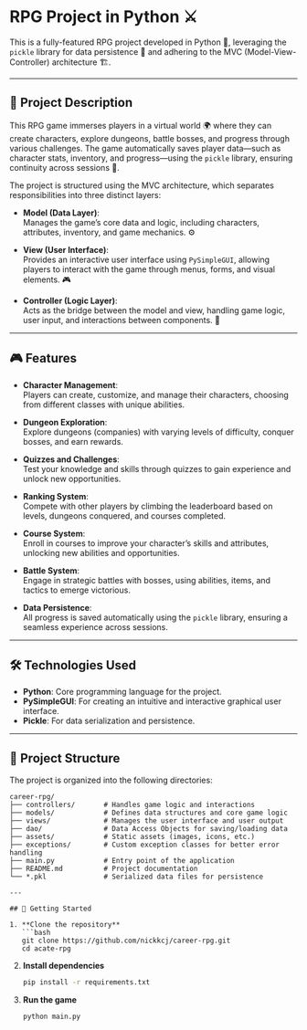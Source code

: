 # RPG Project in Python ⚔️  

This is a fully-featured RPG project developed in Python 🐍, leveraging the `pickle` library for data persistence 💾 and adhering to the MVC (Model-View-Controller) architecture 🏗️.  

---

## 📜 Project Description  

This RPG game immerses players in a virtual world 🌍 where they can create characters, explore dungeons, battle bosses, and progress through various challenges. The game automatically saves player data—such as character stats, inventory, and progress—using the `pickle` library, ensuring continuity across sessions 💾.  

The project is structured using the MVC architecture, which separates responsibilities into three distinct layers:  

- **Model (Data Layer)**:  
  Manages the game’s core data and logic, including characters, attributes, inventory, and game mechanics. ⚙️  

- **View (User Interface)**:  
  Provides an interactive user interface using `PySimpleGUI`, allowing players to interact with the game through menus, forms, and visual elements. 🎮  

- **Controller (Logic Layer)**:  
  Acts as the bridge between the model and view, handling game logic, user input, and interactions between components. 🤖  

---

## 🎮 Features  

- **Character Management**:  
  Players can create, customize, and manage their characters, choosing from different classes with unique abilities.  

- **Dungeon Exploration**:  
  Explore dungeons (companies) with varying levels of difficulty, conquer bosses, and earn rewards.  

- **Quizzes and Challenges**:  
  Test your knowledge and skills through quizzes to gain experience and unlock new opportunities.  

- **Ranking System**:  
  Compete with other players by climbing the leaderboard based on levels, dungeons conquered, and courses completed.  

- **Course System**:  
  Enroll in courses to improve your character’s skills and attributes, unlocking new abilities and opportunities.  

- **Battle System**:  
  Engage in strategic battles with bosses, using abilities, items, and tactics to emerge victorious.  

- **Data Persistence**:  
  All progress is saved automatically using the `pickle` library, ensuring a seamless experience across sessions.  

---

## 🛠️ Technologies Used  

- **Python**: Core programming language for the project.  
- **PySimpleGUI**: For creating an intuitive and interactive graphical user interface.  
- **Pickle**: For data serialization and persistence.  

---

## 📂 Project Structure  

The project is organized into the following directories:

```text
career-rpg/
├── controllers/       # Handles game logic and interactions
├── models/            # Defines data structures and core game logic
├── views/             # Manages the user interface and user output
├── dao/               # Data Access Objects for saving/loading data
├── assets/            # Static assets (images, icons, etc.)
├── exceptions/        # Custom exception classes for better error handling
├── main.py            # Entry point of the application
├── README.md          # Project documentation
└── *.pkl              # Serialized data files for persistence

---

## 🚀 Getting Started

1. **Clone the repository**
   ```bash
   git clone https://github.com/nickkcj/career-rpg.git
   cd acate-rpg
   ```

2. **Install dependencies**
   ```bash
   pip install -r requirements.txt
   ```

3. **Run the game**
   ```bash
   python main.py
   ```